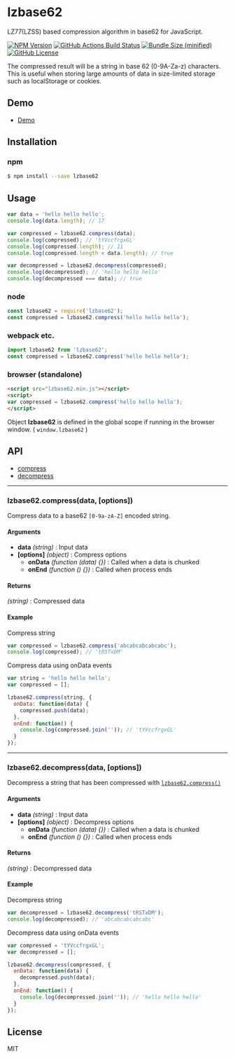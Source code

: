 lzbase62
========

LZ77(LZSS) based compression algorithm in base62 for JavaScript.

[![NPM Version](https://img.shields.io/npm/v/lzbase62.svg)](https://www.npmjs.com/package/lzbase62)
[![GitHub Actions Build Status](https://github.com/polygonplanet/lzbase62/actions/workflows/ci.yml/badge.svg)](https://github.com/polygonplanet/lzbase62/actions)
[![Bundle Size (minified)](https://img.shields.io/github/size/polygonplanet/lzbase62/dist/lzbase62.min.js.svg)](https://github.com/polygonplanet/lzbase62/blob/master/dist/lzbase62.min.js)
[![GitHub License](https://img.shields.io/github/license/polygonplanet/lzbase62.svg)](https://github.com/polygonplanet/lzbase62/blob/master/LICENSE)

The compressed result will be a string in base 62 (0-9A-Za-z) characters.  
This is useful when storing large amounts of data in size-limited storage such as localStorage or cookies.

## Demo

* [Demo](http://polygonplanet.github.io/lzbase62/demo/)

## Installation

### npm

```bash
$ npm install --save lzbase62
```

## Usage

```javascript
var data = 'hello hello hello';
console.log(data.length); // 17

var compressed = lzbase62.compress(data);
console.log(compressed); // 'tYVccfrgxGL'
console.log(compressed.length); // 11
console.log(compressed.length < data.length); // true

var decompressed = lzbase62.decompress(compressed);
console.log(decompressed); // 'hello hello hello'
console.log(decompressed === data); // true
```

### node

```javascript
const lzbase62 = require('lzbase62');
const compressed = lzbase62.compress('hello hello hello');
```

### webpack etc.

```javascript
import lzbase62 from 'lzbase62';
const compressed = lzbase62.compress('hello hello hello');
```

### browser (standalone)

```html
<script src="lzbase62.min.js"></script>
<script>
var compressed = lzbase62.compress('hello hello hello');
</script>
```

Object **lzbase62** is defined in the global scope if running in the browser window. ( `window.lzbase62` )

## API

* [compress](#lzbase62compressdata-options)
* [decompress](#lzbase62decompressdata-options)

----

### lzbase62.compress(data, [options])

Compress data to a base62 `[0-9a-zA-Z]` encoded string.

#### Arguments

* **data** *(string)* : Input data
* **[options]** *(object)* : Compress options
  * **onData** *(function (data) {})* : Called when a data is chunked
  * **onEnd** *(function () {})* : Called when process ends

#### Returns

*(string)* : Compressed data

#### Example

Compress string

```javascript
var compressed = lzbase62.compress('abcabcabcabcabc');
console.log(compressed); // 'tRSTxDM'
```

Compress data using onData events

```javascript
var string = 'hello hello hello';
var compressed = [];

lzbase62.compress(string, {
  onData: function(data) {
    compressed.push(data);
  },
  onEnd: function() {
    console.log(compressed.join('')); // 'tYVccfrgxGL'
  }
});
```

----

### lzbase62.decompress(data, [options])

Decompress a string that has been compressed with [`lzbase62.compress()`](#lzbase62decompressdata-options)

#### Arguments

* **data** *(string)* : Input data
* **[options]** *(object)* : Decompress options
  * **onData** *(function (data) {})* : Called when a data is chunked
  * **onEnd** *(function () {})* : Called when process ends

#### Returns

*(string)* : Decompressed data

#### Example

Decompress string

```javascript
var decompressed = lzbase62.decompress('tRSTxDM');
console.log(decompressed); // 'abcabcabcabcabc'
```

Decompress data using onData events

```javascript
var compressed = 'tYVccfrgxGL';
var decompressed = [];

lzbase62.decompress(compressed, {
  onData: function(data) {
    decompressed.push(data);
  },
  onEnd: function() {
    console.log(decompressed.join('')); // 'hello hello hello'
  }
});
```

## License

MIT
